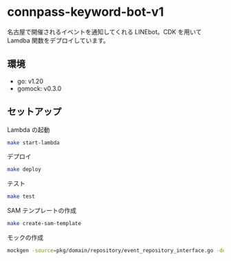 # connpass-keyword-bot-v1

名古屋で開催されるイベントを通知してくれる LINEbot。CDK を用いて Lamdba 関数をデプロイしています。

## 環境

- go: v1.20
- gomock: v0.3.0

## セットアップ

Lambda の起動

```bash
make start-lambda
```

デプロイ

```bash
make deploy
```

テスト

```bash
make test
```

SAM テンプレートの作成

```bash
make create-sam-template
```

モックの作成

```bash
mockgen -source=pkg/domain/repository/event_repository_interface.go -destination=./mocks/repository/event_repository_mock.go
```
